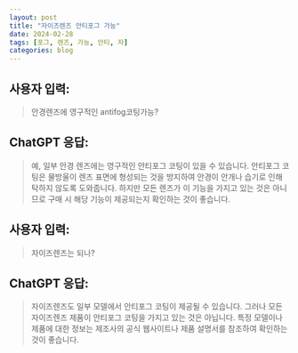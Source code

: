```yaml
---
layout: post
title: "자이즈렌즈 안티포그 가능"
date: 2024-02-28
tags: [포그, 렌즈, 가능, 안티, 자]
categories: blog
---
```


## 사용자 입력:
> 안경렌즈에 영구적인 antifog코팅가능?

## ChatGPT 응답:
> 예, 일부 안경 렌즈에는 영구적인 안티포그 코팅이 있을 수 있습니다. 안티포그 코팅은 물방울이 렌즈 표면에 형성되는 것을 방지하여 안경이 안개나 습기로 인해 탁하지 않도록 도와줍니다. 하지만 모든 렌즈가 이 기능을 가지고 있는 것은 아니므로 구매 시 해당 기능이 제공되는지 확인하는 것이 좋습니다.

## 사용자 입력:
> 자이즈렌즈는 되나?

## ChatGPT 응답:
> 자이즈렌즈도 일부 모델에서 안티포그 코팅이 제공될 수 있습니다. 그러나 모든 자이즈렌즈 제품이 안티포그 코팅을 가지고 있는 것은 아닙니다. 특정 모델이나 제품에 대한 정보는 제조사의 공식 웹사이트나 제품 설명서를 참조하여 확인하는 것이 좋습니다.

